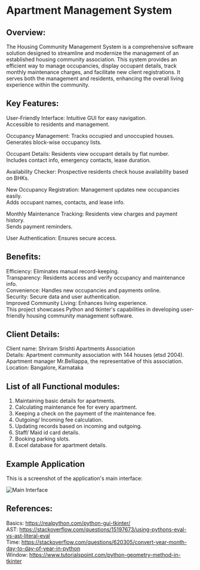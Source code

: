 # Apartment Management System
## Overview:
The Housing Community Management System is a comprehensive software solution designed to streamline and modernize the management of an established housing community association. This system provides an efficient way to manage occupancies, display occupant details, track monthly maintenance charges, and facilitate new client registrations. It serves both the management and residents, enhancing the overall living experience within the community.

## Key Features:

User-Friendly Interface:
Intuitive GUI for easy navigation. \
Accessible to residents and management.

Occupancy Management:
Tracks occupied and unoccupied houses.\
Generates block-wise occupancy lists.

Occupant Details: 
Residents view occupant details by flat number.\
Includes contact info, emergency contacts, lease duration.

Availability Checker:
Prospective residents check house availability based on BHKs.

New Occupancy Registration:
Management updates new occupancies easily.\
Adds occupant names, contacts, and lease info.

Monthly Maintenance Tracking:
Residents view charges and payment history.\
Sends payment reminders.

User Authentication:
Ensures secure access.

## Benefits:
Efficiency: Eliminates manual record-keeping.\
Transparency: Residents access and verify occupancy and maintenance info.\
Convenience: Handles new occupancies and payments online.\
Security: Secure data and user authentication.\
Improved Community Living: Enhances living experience.\
This project showcases Python and tkinter's capabilities in developing user-friendly housing community management software.

## Client Details: 
Client name: Shriram Srishti Apartments Association  \
Details: Apartment community association with 144 houses (etsd 2004). \
Apartment manager Mr.Belliappa, the representative of this association. \
Location: Bangalore, Karnataka 

## List of all Functional modules:
1.	Maintaining basic details for apartments.  
2.	Calculating maintenance fee for every apartment.  
3.	Keeping a check on the payment of the maintenance fee. 
4.	Outgoing/ Incoming fee calculation.  
5.	Updating records based on incoming and outgoing. 
6.	Staff/ Maid id card details.   
7.	Booking parking slots. 
8.	Excel database for apartment details. 

## Example Application
This is a screenshot of the application's main interface:

![Main Interface](https://github.com/santhoshsks/ams/screenshots/main_interface.png)

## References:
Basics: https://realpython.com/python-gui-tkinter/ \
AST: https://stackoverflow.com/questions/15197673/using-pythons-eval-vs-ast-literal-eval \
Time: https://stackoverflow.com/questions/620305/convert-year-month-day-to-day-of-year-in-python \
Window: https://www.tutorialspoint.com/python-geometry-method-in-tkinter

